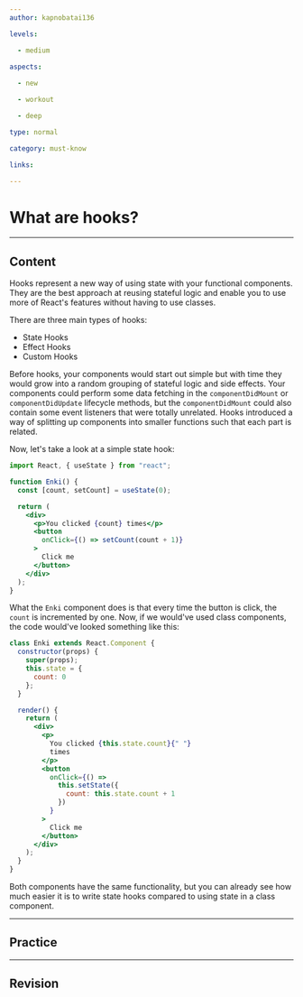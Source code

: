 ```yaml
---
author: kapnobatai136

levels:

  - medium
  
aspects:

  - new

  - workout

  - deep

type: normal

category: must-know

links:

---
```


# What are hooks?

---
## Content

Hooks represent a new way of using state with your functional components. They are the best approach at reusing stateful logic and enable you to use more of React's features without having to use classes.

There are three main types of hooks:
- State Hooks
- Effect Hooks
- Custom Hooks

Before hooks, your components would start out simple but with time they would grow into a random grouping of stateful logic and side effects. Your components could perform some data fetching in the `componentDidMount` or `componentDidUpdate` lifecycle methods, but the `componentDidMount` could also contain some event listeners that were totally unrelated. Hooks introduced a way of splitting up components into smaller functions such that each part is related.

Now, let's take a look at a simple state hook:

```jsx
import React, { useState } from "react";

function Enki() {
  const [count, setCount] = useState(0);

  return (
    <div>
      <p>You clicked {count} times</p>
      <button
        onClick={() => setCount(count + 1)}
      >
        Click me
      </button>
    </div>
  );
}
```

What the `Enki` component does is that every time the button is click, the `count` is incremented by one. Now, if we would've used class components, the code would've looked something like this:

```jsx
class Enki extends React.Component {
  constructor(props) {
    super(props);
    this.state = {
      count: 0
    };
  }

  render() {
    return (
      <div>
        <p>
          You clicked {this.state.count}{" "}
          times
        </p>
        <button
          onClick={() =>
            this.setState({
              count: this.state.count + 1
            })
          }
        >
          Click me
        </button>
      </div>
    );
  }
}
```

Both components have the same functionality, but you can already see how much easier it is to write state hooks compared to using state in a class component.

---
## Practice



---
## Revision


